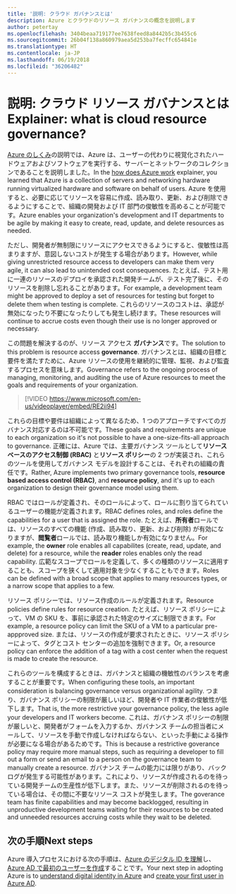 ```yaml
---
title: '説明: クラウド ガバナンスとは'
description: Azure とクラウドのリソース ガバナンスの概念を説明します
author: petertay
ms.openlocfilehash: 3404beaa719177ee7638feed8a8442b5c3b455c6
ms.sourcegitcommit: 26b04f138a860979aea5d253ba7fecffc654841e
ms.translationtype: HT
ms.contentlocale: ja-JP
ms.lasthandoff: 06/19/2018
ms.locfileid: "36206482"
---
```

# <a name="explainer-what-is-cloud-resource-governance"></a><span data-ttu-id="5aa62-103">説明: クラウド リソース ガバナンスとは</span><span class="sxs-lookup"><span data-stu-id="5aa62-103">Explainer: what is cloud resource governance?</span></span>

<span data-ttu-id="5aa62-104">[Azure のしくみ](azure-explainer.md)の説明では、Azure は、ユーザーの代わりに視覚化されたハードウェアおよびソフトウェアを実行する、サーバーとネットワークのコレクションであることを説明しました。</span><span class="sxs-lookup"><span data-stu-id="5aa62-104">In the [how does Azure work](azure-explainer.md) explainer, you learned that Azure is a collection of servers and networking hardware running virtualized hardware and software on behalf of users.</span></span> <span data-ttu-id="5aa62-105">Azure を使用すると、必要に応じてリソースを容易に作成、読み取り、更新、および削除できるようにすることで、組織の開発および IT 部門の俊敏性を高めることが可能です。</span><span class="sxs-lookup"><span data-stu-id="5aa62-105">Azure enables your organization's development and IT departments to be agile by making it easy to create, read, update, and delete resources as needed.</span></span>

<span data-ttu-id="5aa62-106">ただし、開発者が無制限にリソースにアクセスできるようにすると、俊敏性は高まりますが、意図しないコストが発生する場合があります。</span><span class="sxs-lookup"><span data-stu-id="5aa62-106">However, while giving unrestricted resource access to developers can make them very agile, it can also lead to unintended cost consequences.</span></span> <span data-ttu-id="5aa62-107">たとえば、テスト用に一連のリソースのデプロイを承認された開発チームが、テスト完了後に、そのリソースを削除し忘れることがあります。</span><span class="sxs-lookup"><span data-stu-id="5aa62-107">For example, a development team might be approved to deploy a set of resources for testing but forget to delete them when testing is complete.</span></span> <span data-ttu-id="5aa62-108">これらのリソースのコストは、承認が無効になったり不要になったりしても発生し続けます。</span><span class="sxs-lookup"><span data-stu-id="5aa62-108">These resources will continue to accrue costs even though their use is no longer approved or necessary.</span></span> 

<span data-ttu-id="5aa62-109">この問題を解決するのが、リソース アクセス **ガバナンス**です。</span><span class="sxs-lookup"><span data-stu-id="5aa62-109">The solution to this problem is resource access **governance**.</span></span> <span data-ttu-id="5aa62-110">ガバナンスとは、組織の目標と要件を満たすために、Azure リソースの使用を継続的に管理、監視、および監査するプロセスを意味します。</span><span class="sxs-lookup"><span data-stu-id="5aa62-110">Governance refers to the ongoing process of managing, monitoring, and auditing the use of Azure resources to meet the goals and requirements of your organization.</span></span> 

> [!VIDEO https://www.microsoft.com/en-us/videoplayer/embed/RE2ii94] 

<span data-ttu-id="5aa62-111">これらの目標や要件は組織によって異なるため、1 つのアプローチですべてのガバナンス対応するのは不可能です。</span><span class="sxs-lookup"><span data-stu-id="5aa62-111">These goals and requirements are unique to each organization so it's not possible to have a one-size-fits-all approach to governance.</span></span> <span data-ttu-id="5aa62-112">正確には、Azure では、主要ガバナンス ツールとして**リソース ベースのアクセス制御 (RBAC)** と**リソース ポリシー**の 2 つが実装され、これらのツールを使用してガバナンス モデルを設計することは、それぞれの組織の責任です。</span><span class="sxs-lookup"><span data-stu-id="5aa62-112">Rather, Azure implements two primary governance tools, **resource based access control (RBAC)**, and **resource policy**, and it's up to each organization to design their governance model using them.</span></span>

<span data-ttu-id="5aa62-113">RBAC ではロールが定義され、そのロールによって、ロールに割り当てられているユーザーの機能が定義されます。</span><span class="sxs-lookup"><span data-stu-id="5aa62-113">RBAC defines roles, and roles define the capabilities for a user that is assigned the role.</span></span> <span data-ttu-id="5aa62-114">たとえば、**所有者**ロールでは、リソースのすべての機能 (作成、読み取り、更新、および削除) が有効になりますが、**閲覧者**ロールでは、読み取り機能しか有効になりません。</span><span class="sxs-lookup"><span data-stu-id="5aa62-114">For example, the **owner** role enables all capabilites (create, read, update, and delete) for a resource, while the  **reader** roles enables only the read capability.</span></span> <span data-ttu-id="5aa62-115">広範なスコープでロールを定義して、多くの種類のリソースに適用することも、スコープを狭くして適用対象を少なくすることもできます。</span><span class="sxs-lookup"><span data-stu-id="5aa62-115">Roles can be defined with a broad scope that applies to many resources types, or a narrow scope that applies to a few.</span></span> 

<span data-ttu-id="5aa62-116">リソース ポリシーでは、リソース作成のルールが定義されます。</span><span class="sxs-lookup"><span data-stu-id="5aa62-116">Resource policies define rules for resource creation.</span></span> <span data-ttu-id="5aa62-117">たとえば、リソース ポリシーによって、VM の SKU を、事前に承認された特定のサイズに制限できます。</span><span class="sxs-lookup"><span data-stu-id="5aa62-117">For example, a resource policy can limit the SKU of a VM to a particular pre-appproved size.</span></span> <span data-ttu-id="5aa62-118">または、リソースの作成が要求されたときに、リソース ポリシーによって、タグとコスト センターの追加を強制できます。</span><span class="sxs-lookup"><span data-stu-id="5aa62-118">Or, a resource policy can enforce the addition of a tag with a cost center when the request is made to create the resource.</span></span> 

<span data-ttu-id="5aa62-119">これらのツールを構成するときは、ガバナンスと組織の機敏性のバランスを考慮することが重要です。</span><span class="sxs-lookup"><span data-stu-id="5aa62-119">When configuring these tools, an important consideration is balancing governance versus organizational agility.</span></span> <span data-ttu-id="5aa62-120">つまり、ガバナンス ポリシーの制限が厳しいほど、開発者や IT 作業者の俊敏性が低下します。</span><span class="sxs-lookup"><span data-stu-id="5aa62-120">That is, the more restrictive your governance policy, the less agile your developers and IT workers become.</span></span> <span data-ttu-id="5aa62-121">これは、ガバナンス ポリシーの制限が厳しいと、開発者がフォームを入力するか、ガバナンス チームの担当者にメールして、リソースを手動で作成しなければならない、といった手動による操作が必要になる場合があるためです。</span><span class="sxs-lookup"><span data-stu-id="5aa62-121">This is because a restrictive goverance policy may require more manual steps, such as requiring a developer to fill out a form or send an email to a person on the governance team to manually create a resource.</span></span> <span data-ttu-id="5aa62-122">ガバナンス チームの能力には限りがあり、バックログが発生する可能性があります。これにより、リソースが作成されるのを待っている開発チームの生産性が低下します。また、リソースが削除されるのを待っている場合は、その間に不要なリソース コストが発生します。</span><span class="sxs-lookup"><span data-stu-id="5aa62-122">The goverance team has finite capabilities and may become backlogged, resulting in unproductive development teams waiting for their resources to be created and unneeded resources accruing costs while they wait to be deleted.</span></span>

## <a name="next-steps"></a><span data-ttu-id="5aa62-123">次の手順</span><span class="sxs-lookup"><span data-stu-id="5aa62-123">Next steps</span></span>

<span data-ttu-id="5aa62-124">Azure 導入プロセスにおける次の手順は、[Azure のデジタル ID を理解](tenant-explainer.md)し、[Azure AD で最初のユーザーを作成][docs-add-users-to-aad]することです。</span><span class="sxs-lookup"><span data-stu-id="5aa62-124">Your next step in adopting Azure is to [understand digital identity in Azure](tenant-explainer.md) and [create your first user in Azure AD][docs-add-users-to-aad].</span></span>

<!-- Links -->

[docs-add-users-to-aad]: /azure/active-directory/add-users-azure-active-directory?toc=/azure/architecture/cloud-adoption-guide/toc.json